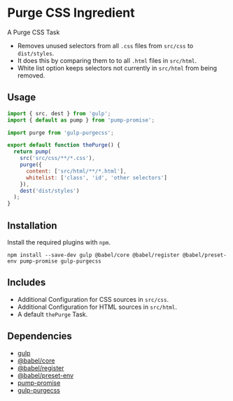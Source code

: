 Purge CSS Ingredient
================================================================================

A Purge CSS Task

- Removes unused selectors from all `.css` files from `src/css` to `dist/styles`.
- It does this by comparing them to to all `.html` files in `src/html`.
- White list option keeps selectors not currently in `src/html` from being removed.

Usage
--------------------------------------------------------------------------------

```javascript
import { src, dest } from 'gulp';
import { default as pump } from 'pump-promise';

import purge from 'gulp-purgecss';

export default function thePurge() {
  return pump(
    src('src/css/**/*.css'),
    purge({
      content: ['src/html/**/*.html'],
      whitelist: ['class', 'id', 'other selectors']
    }),
    dest('dist/styles')
  );
}
```
Installation
--------------------------------------------------------------------------------

Install the required plugins with `npm`.

`npm install --save-dev gulp @babel/core @babel/register @babel/preset-env pump-promise gulp-purgecss`

Includes
--------------------------------------------------------------------------------

- Additional Configuration for CSS sources in `src/css`.
- Additional Configuration for HTML sources in `src/html`.
- A default `thePurge` Task.

Dependencies
--------------------------------------------------------------------------------

- [gulp](https://www.npmjs.com/package/gulp)
- [@babel/core](https://www.npmjs.com/package/@babel/core)
- [@babel/register](https://www.npmjs.com/package/@babel/register)
- [@babel/preset-env](https://www.npmjs.com/package/@babel/preset-env)
- [pump-promise](https://www.npmjs.com/package/pump-promise)
- [gulp-purgecss](https://www.npmjs.com/package/gulp-purgecss)
